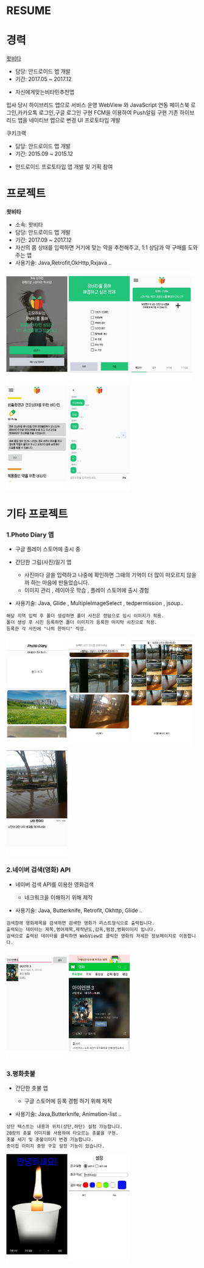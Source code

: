 # RESUME


# 경력

[왓비타](http://www.whatvita.kr)

* 담당: 안드로이드 앱 개발
* 기간: 2017.05 ~ 2017.12
- 자신에게맞는비타민추천앱

입사 당시 하이브리드 앱으로 서비스 운영
WebView 와 JavaScript 연동 
페이스북 로그인,카카오톡 로그인,구글 로그인 구현 
FCM을 이용하여 Push알림 구현
기존 하이브리드 앱을 네이티브 앱으로 변경 
UI 프로토타입 개발


쿠키크랙

* 담당: 안드로이드 앱 개발
* 기간: 2015.09 ~ 2015.12
- 안드로이드 프로토타입 앱 개발 및 기획 참여

# 프로젝트

**왓비타**

* 소속: 왓비타
* 담당: 안드로이드 앱 개발
* 기간: 2017.09 ~ 2017.12
* 자신의 몸 상태를 입력하면 거기에 맞는 약을 추천해주고, 1:1 상담과 약 구매를 도와주는 앱
* 사용기술: Java,Retrofit,OkHttp,Rxjava ..

<img src="images/whatvita_01.png" width="160"/> <img src="images/whatvita_02.png" width="160"/>
<img src="images/whatvita_03.png" width="160"/> <img src="images/whatvita_04.png" width="160"/>
<img src="images/whatvita_05.png" width="160"/>


# 기타 프로젝트




### 1.Photo Diary 앱 

* 구글 플레이 스토어에 출시 중

* 간단한 그림(사진)일기 앱
	* 사진마다 글을 입력하고 나중에 확인하면 그때의 기억이 더 많이 떠오르지 않을까 하는 마음에 만들었습니다.
	* 이미지 관리 , 레이아웃 학습 , 플레이 스토어에 출시 경험

* 사용기술: Java, Glide , MultipleImageSelect , tedpermission , jsoup..
<!-- 앱 설명 -->
	
	해당 지역 입력 후 폴더 생성하면 폴더 사진은 랜덤으로 임시 이미지가 적용.
	폴더 생성 후 사진 등록하면 폴더 이미지가 등록한 마지막 사진으로 적용.
	등록한 각 사진에 "나의 한마디" 작성.


<img src="images/Screenshot_20190704-210747.png" width="160"/> <img src="images/Screenshot_20190704-210823.png" width="160"/> <img src="images/Screenshot_20190704-210839.png" width="160"/> <img src="images/Screenshot_20190704-210856.png" width="160"/> 



### 2.네이버 검색(영화) API

* 네이버 검색 API를 이용한 영화검색
	* 네크워크을 이해하기 위해 제작

* 사용기술: Java, Butterknife, Retrofit, Okhttp, Glide ..
<!-- 앱 설명 -->
	
	검색창에 영화제목을 검색하면 검색한 영화가 리스트형식으로 출력됩니다.
	출력되는 데이터는 제목,영어제목,제작년도,감독,평점,영화이미지 입니다.
	검색으로 출력된 데이터를 클릭하면 WebView로 클릭한 영화의 자세한 정보페이지로 이동합니다.


<img src="images/naver_search_01.png" width="160"/> <img src="images/naver_search_02.png" width="160"/>



### 3.평화촛불

* 간단한 촛불 앱
	* 구글 스토어에 등록 경험 하기 위해 제작

* 사용기술: Java,Butterknife, Animation-list ..
<!-- 앱 설명 -->

	상단 텍스트는 내용과 위치(상단,하단) 설정 가능합니다.
	20장의 촛불 이미지를 사용하여 타오르는 촛불을 구현.
	촛불 세기 및 촛불이미지 변경 가능합니다.
	종이컵 이미지 중앙 구호 설정 기능이 있습니다.


<img src="images/candlelight_01.png" width="160"/> <img src="images/candlelight_02.png" width="160"/>









